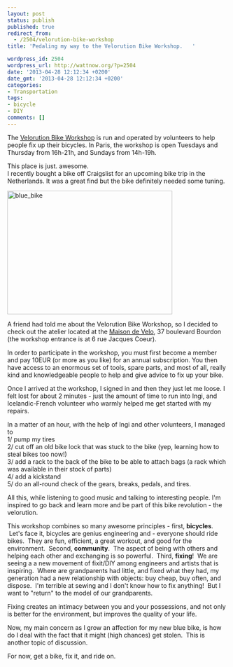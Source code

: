 ```yaml
---
layout: post
status: publish
published: true
redirect_from:
  - /2504/velorution-bike-workshop
title: 'Pedaling my way to the Velorution Bike Workshop.   '

wordpress_id: 2504
wordpress_url: http://wattnow.org/?p=2504
date: '2013-04-28 12:12:34 +0200'
date_gmt: '2013-04-28 12:12:34 +0200'
categories:
- Transportation
tags:
- bicycle
- DIY
comments: []
---
```

<p>The <a href="http://velorution.org/">Velorution Bike Workshop</a>&nbsp;is run and operated by volunteers to help people fix up their bicycles. In Paris, the workshop is open Tuesdays and Thursday from 16h-21h, and Sundays from 14h-19h.</p>
<p>This place is just. awesome.<br />
I recently bought a bike off Craigslist for an upcoming bike trip in the Netherlands. It was a great find but the bike definitely needed some tuning.</p>
<p><a href="{{ 'assets/from-wordpress/uploads/2013/04/blue_bike.jpg' | relative_url }}"><img class="alignnone  wp-image-2509" alt="blue_bike" src="{{ 'assets/from-wordpress/uploads/2013/04/blue_bike.jpg' | relative_url }}" width="377" height="282" /></a></p>
<p>A friend had told me about the Velorution Bike Workshop, so I decided to check out the atelier located at the <a href="http://www.paris.fr/pratique/deplacements-voirie/dossier/une-maison-pour-le-velo/info-pratiques-contacts/rub_7096_dossier_105476_port_16333_sheet_19151">Maison de Velo</a>, 37 boulevard Bourdon (the workshop entrance is at 6 rue Jacques Coeur).</p>
<p>In order to participate in the workshop, you must first become a member and pay 10EUR (or more as you like) for an annual subscription. You then have access to an enormous set of tools, spare parts, and most of all, really kind and knowledgeable people to help and give advice to fix up your bike.</p>
<p>Once I arrived at the workshop, I signed in and then they just let me loose. I felt lost for about 2 minutes - just the amount of time to run into Ingi, and Icelandic-French volunteer who warmly helped me get started with my repairs.</p>
<p>In a matter of an hour, with the help of Ingi and other volunteers, I managed to<br />
1/ pump my tires<br />
2/ cut off an old bike lock that was stuck to the bike (yep, learning how to steal bikes too now!)<br />
3/ add a rack to the back of the bike to be able to attach bags (a rack which was available in their stock of parts)<br />
4/ add a kickstand<br />
5/ do an all-round check of the gears, breaks, pedals, and tires.</p>
<p>All this, while listening to good music and talking to interesting people. I'm inspired to go back and learn more and be part of this bike revolution - the velorution.</p>
<p>This workshop combines so many awesome principles - first, <strong>bicycles</strong>. &nbsp;Let's face it, bicycles are genius engineering and - everyone should ride bikes. &nbsp;They are fun, efficient, a great workout, and good for the environment. &nbsp;Second, <strong>community</strong>. &nbsp;The aspect of being with others and helping each other and exchanging is so powerful. &nbsp;Third, <strong>fixing</strong>! &nbsp;We are seeing a a new movement of fixit/DIY among engineers and artists that is inspiring. &nbsp;Where are grandparents had little, and fixed what they had, my generation had a new relationship with objects: buy cheap, buy often, and dispose. &nbsp;I'm terrible at sewing and I don't know how to fix anything! &nbsp;But I want to "return" to the model of our grandparents.</p>
<p>Fixing creates an intimacy between you and your possessions, and not only is better for the environment, but improves the quality of your life.</p>
<p>Now, my main concern as I grow an affection for my new blue bike, is how do I deal with the fact that it might (high chances) get stolen. &nbsp;This is another topic of discussion.</p>
<p>For now, get a bike, fix it, and ride on.</p>
<p>
